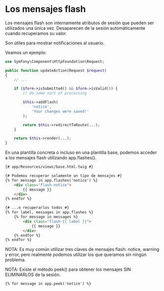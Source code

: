 Los mensajes flash
==================

Los mensajes flash son internamente atributos de sesión que pueden ser utilizados una única vez. Desaparecen de la sesión automáticamente cuando recuperamos su valor.

Son útiles para mostrar notificaciones al usuario.

Veamos un ejemplo:

```php
use Symfony\Component\HttpFoundation\Request;

public function updateAction(Request $request)
{
    // ...

    if ($form->isSubmitted() && $form->isValid()) {
        // do some sort of processing

        $this->addFlash(
            'notice',
            'Your changes were saved!'
        );

        return $this->redirectToRoute(...);
    }

    return $this->render(...);
}
```

En una plantilla concreta o incluso en una plantilla base, podemos acceder a los mensajes flash utilizando app.flashes().

```html
{# app/Resources/views/base.html.twig #}

{# Podemos recuperar solamente un tipo de mensajes #}
{% for message in app.flashes('notice') %}
    <div class="flash-notice">
        {{ message }}
    </div>
{% endfor %}

{# ...o recuperarlos todos #}
{% for label, messages in app.flashes %}
    {% for message in messages %}
        <div class="flash-{{ label }}">
            {{ message }}
        </div>
    {% endfor %}
{% endfor %}
```

NOTA: Es muy común utilizar tres claves de mensajes flash: notice, warning y error, pero realmente podemos utilizar los que queramos sin ningún problema.

NOTA: Existe el método peek() para obtener los mensajes SIN ELIMINARLOS de la sesión.

```html
{% for message in app.peek('notice') %}
```


